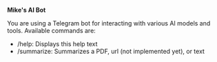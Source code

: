 **Mike's AI Bot**

You are using a Telegram bot for interacting with various AI models and tools. Available commands are:
 - /help: Displays this help text
 - /summarize: Summarizes a PDF, url (not implemented yet), or text
